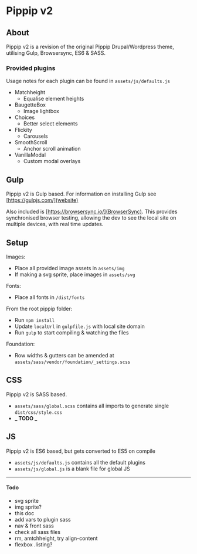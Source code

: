 # Pippip v2

## About

Pippip v2 is a revision of the original Pippip Drupal/Wordpress theme, utilising Gulp, Browsersync, ES6 & SASS.

### Provided plugins

Usage notes for each plugin can be found in `assets/js/defaults.js`

-   Matchheight
    -   Equalise element heights
-   BaugetteBox
    -   Image lightbox
-   Choices
    -   Better select elements
-   Flickity
    -   Carousels
-   SmoothScroll
    -   Anchor scroll animation
-   VanillaModal
    -   Custom modal overlays

## Gulp

Pippip v2 is Gulp based. For information on installing Gulp see [https://gulpjs.com/](website)

Also included is [https://browsersync.io/](BrowserSync). This provides synchronised browser testing, allowing the dev to see the local site on multiple devices, with real time updates.

## Setup

Images:

-   Place all provided image assets in `assets/img`
-   If making a svg sprite, place images in `assets/svg`

Fonts:

-   Place all fonts in `/dist/fonts`

From the root pippip folder:

-   Run `npm install`
-   Update `localUrl` in `gulpfile.js` with local site domain
-   Run `gulp` to start compiling & watching the files

Foundation:

-   Row widths & gutters can be amended at `assets/sass/vendor/foundation/_settings.scss`

## CSS

Pippip v2 is SASS based.

-   `assets/sass/global.scss` contains all imports to generate single `dist/css/style.css`
-   **_ TODO _**

## JS

Pippip v2 is ES6 based, but gets converted to ES5 on compile

-   `assets/js/defaults.js` contains all the default plugins
-   `assets/js/global.js` is a blank file for global JS

---

#### Todo

-   svg sprite
-   img sprite?
-   this doc
-   add vars to plugin sass
-   nav & front sass
-   check all sass files
-   rm, amtchheight, try align-content
-   flexbox .listing?
